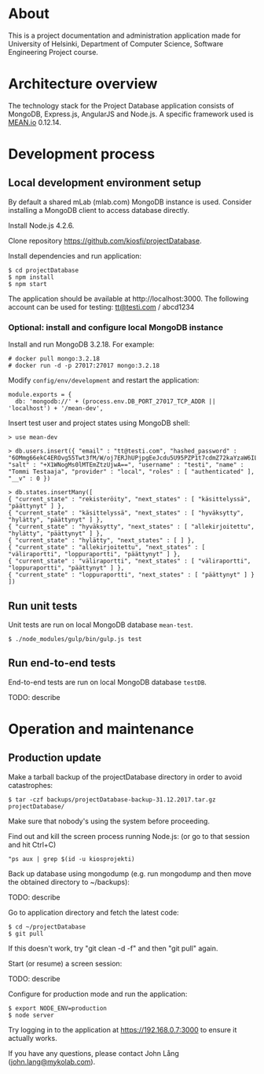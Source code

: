# About

This is a project documentation and administration application made for University of Helsinki, Department of Computer Science, Software Engineering Project course.

# Architecture overview

The technology stack for the Project Database application consists of MongoDB, Express.js, AngularJS and Node.js. A specific framework used is [MEAN.io](https://mean.io) 0.12.14.

# Development process

## Local development environment setup

By default a shared mLab (mlab.com) MongoDB instance is used. Consider installing a MongoDB client to access database directly.

Install Node.js 4.2.6.

Clone repository https://github.com/kiosfi/projectDatabase.

Install dependencies and run application:

```
$ cd projectDatabase
$ npm install
$ npm start
```

The application should be available at http://localhost:3000. The following account can be used for testing: tt@testi.com / abcd1234


### Optional: install and configure local MongoDB instance

Install and run MongoDB 3.2.18. For example:

```
# docker pull mongo:3.2.18
# docker run -d -p 27017:27017 mongo:3.2.18
```

Modify ```config/env/development``` and restart the application:

```
module.exports = {
  db: 'mongodb://' + (process.env.DB_PORT_27017_TCP_ADDR || 'localhost') + '/mean-dev',

```
Insert test user and project states using MongoDB shell:

```
> use mean-dev

> db.users.insert({ "email" : "tt@testi.com", "hashed_password" : "6OMmg66ekC4EROvg55Twt3fM/W/oj7ERJhUPjpgEeJcdu5U95PZP1t7cdmZ72kaYzaW6ILUz6PcTpTLkJNZegw==", "salt" : "+X1WNogMs0lMTEmZtzUjwA==", "username" : "testi", "name" : "Tommi Testaaja", "provider" : "local", "roles" : [ "authenticated" ], "__v" : 0 })

> db.states.insertMany([
{ "current_state" : "rekisteröity", "next_states" : [ "käsittelyssä", "päättynyt" ] },
{ "current_state" : "käsittelyssä", "next_states" : [ "hyväksytty", "hylätty", "päättynyt" ] },
{ "current_state" : "hyväksytty", "next_states" : [ "allekirjoitettu", "hylätty", "päättynyt" ] },
{ "current_state" : "hylätty", "next_states" : [ ] },
{ "current_state" : "allekirjoitettu", "next_states" : [ "väliraportti", "loppuraportti", "päättynyt" ] },
{ "current_state" : "väliraportti", "next_states" : [ "väliraportti", "loppuraportti", "päättynyt" ] },
{ "current_state" : "loppuraportti", "next_states" : [ "päättynyt" ] }
])
```

## Run unit tests

Unit tests are run on local MongoDB database `mean-test`.

```
$ ./node_modules/gulp/bin/gulp.js test
```

## Run end-to-end tests 

End-to-end tests are run on local MongoDB database `testDB`.

TODO: describe

# Operation and maintenance

## Production update

Make a tarball backup of the projectDatabase directory in order to avoid catastrophes:

```
$ tar -czf backups/projectDatabase-backup-31.12.2017.tar.gz projectDatabase/
```

Make sure that nobody's using the system before proceeding.

Find out and kill the screen process running Node.js: (or go to that session and hit Ctrl+C)

```
"ps aux | grep $(id -u kiosprojekti)
```

Back up database using mongodump (e.g. run mongodump and then move the obtained directory to ~/backups):

TODO: describe

Go to application directory and fetch the latest code:

```
$ cd ~/projectDatabase
$ git pull
```

If this doesn't work, try "git clean -d -f" and then "git pull" again.

Start (or resume) a screen session:

TODO: describe

Configure for production mode and run the application:

```
$ export NODE_ENV=production
$ node server
```

Try logging in to the application at https://192.168.0.7:3000 to ensure it actually works.

If you have any questions, please contact John Lång (john.lang@mykolab.com).

